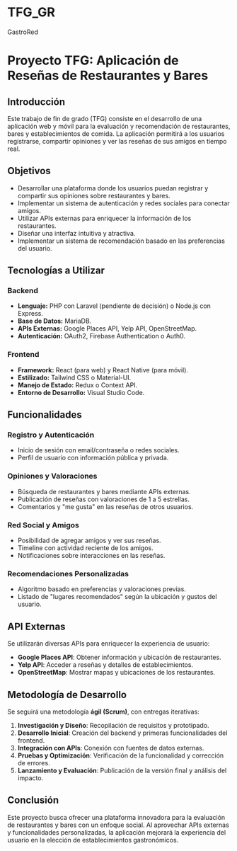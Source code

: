 # TFG_GR
GastroRed
# Proyecto TFG: Aplicación de Reseñas de Restaurantes y Bares

## Introducción
Este trabajo de fin de grado (TFG) consiste en el desarrollo de una aplicación web y móvil para la evaluación y recomendación de restaurantes, bares y establecimientos de comida. La aplicación permitirá a los usuarios registrarse, compartir opiniones y ver las reseñas de sus amigos en tiempo real. 

## Objetivos
- Desarrollar una plataforma donde los usuarios puedan registrar y compartir sus opiniones sobre restaurantes y bares.
- Implementar un sistema de autenticación y redes sociales para conectar amigos.
- Utilizar APIs externas para enriquecer la información de los restaurantes.
- Diseñar una interfaz intuitiva y atractiva.
- Implementar un sistema de recomendación basado en las preferencias del usuario.

## Tecnologías a Utilizar
### Backend
- **Lenguaje:** PHP con Laravel (pendiente de decisión) o Node.js con Express.
- **Base de Datos:** MariaDB.
- **APIs Externas:** Google Places API, Yelp API, OpenStreetMap.
- **Autenticación:** OAuth2, Firebase Authentication o Auth0.

### Frontend
- **Framework:** React (para web) y React Native (para móvil).
- **Estilizado:** Tailwind CSS o Material-UI.
- **Manejo de Estado:** Redux o Context API.
- **Entorno de Desarrollo:** Visual Studio Code.

## Funcionalidades
### Registro y Autenticación
- Inicio de sesión con email/contraseña o redes sociales.
- Perfil de usuario con información pública y privada.

### Opiniones y Valoraciones
- Búsqueda de restaurantes y bares mediante APIs externas.
- Publicación de reseñas con valoraciones de 1 a 5 estrellas.
- Comentarios y "me gusta" en las reseñas de otros usuarios.

### Red Social y Amigos
- Posibilidad de agregar amigos y ver sus reseñas.
- Timeline con actividad reciente de los amigos.
- Notificaciones sobre interacciones en las reseñas.

### Recomendaciones Personalizadas
- Algoritmo basado en preferencias y valoraciones previas.
- Listado de "lugares recomendados" según la ubicación y gustos del usuario.

## API Externas
Se utilizarán diversas APIs para enriquecer la experiencia de usuario:
- **Google Places API**: Obtener información y ubicación de restaurantes.
- **Yelp API**: Acceder a reseñas y detalles de establecimientos.
- **OpenStreetMap**: Mostrar mapas y ubicaciones de los restaurantes.

## Metodología de Desarrollo
Se seguirá una metodología **ágil (Scrum)**, con entregas iterativas:
1. **Investigación y Diseño**: Recopilación de requisitos y prototipado.
2. **Desarrollo Inicial**: Creación del backend y primeras funcionalidades del frontend.
3. **Integración con APIs**: Conexión con fuentes de datos externas.
4. **Pruebas y Optimización**: Verificación de la funcionalidad y corrección de errores.
5. **Lanzamiento y Evaluación**: Publicación de la versión final y análisis del impacto.

## Conclusión
Este proyecto busca ofrecer una plataforma innovadora para la evaluación de restaurantes y bares con un enfoque social. Al aprovechar APIs externas y funcionalidades personalizadas, la aplicación mejorará la experiencia del usuario en la elección de establecimientos gastronómicos.


